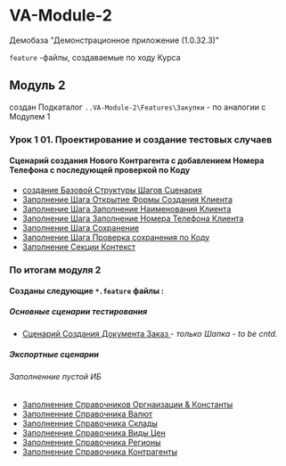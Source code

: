 # VA-Module-2


Демобаза "Демонстрационное приложение (1.0.32.3)"

`feature` -файлы,  создаваемые  по  ходу Курса

## Модуль  2

 создан Подкаталог  `..VA-Module-2\Features\Закупки` -  по аналогии  с Модулем 1 
### Урок 1 01. Проектирование и создание тестовых случаев

#### Сценарий создания Нового Контрагента с добавлением Номера Телефона с последующей  проверкой  по Коду

- [создание Базовой Структуры Шагов Сценария ](https://github.com/alex-dev-2020/VA-Module-2/commit/5c563cc4b47b29bbb8ed25dc3887923f22f07f0a)
- [Заполнение Шага Открытие Формы Создания Клиента](https://github.com/alex-dev-2020/VA-Module-2/commit/884a1ddd8cebea7e1bdc50214299512c0bbfea93)
- [Заполнение Шага Заполнение Наименования Клиента](https://github.com/alex-dev-2020/VA-Module-2/commit/631745a8296cce31ff38abd5098ea5a4fdbabb0c)
- [Заполнение Шага Заполнение Номера Телефона Клиента](https://github.com/alex-dev-2020/VA-Module-2/commit/d530ea9903f032d5cc49fd28342c90ab75f9f6ef)
- [Заполнение Шага Сохранение](https://github.com/alex-dev-2020/VA-Module-2/commit/9da181569f3236c996d49c71ddd6b8df63c7a54e)
- [Заполнение Шага Проверка сохранения по Коду](https://github.com/alex-dev-2020/VA-Module-2/commit/46edb09ac2e897205f52b4034d73770af38b9809)
- [Заполнение Секции Контекст](https://github.com/alex-dev-2020/VA-Module-2/commit/d5d48eba9e86d46af91c3abc243a57baddf7f5c5)
   
   
### По итогам   модуля 2

#### Созданы следующие `*.feature`  файлы :

##### Основные  сценарии тестирования 

- [Сценарий Создания Документа Заказ ](https://github.com/alex-dev-2020/VA-Module-2/blob/main/Features/External/%D0%A1%D0%BE%D0%B7%D0%B4%D0%B0%D0%BD%D0%B8%D0%B5%20%D0%94%D0%BE%D0%BA%D1%83%D0%BC%D0%B5%D0%BD%D1%82%D0%B0%20%D0%9F%D0%BE%D1%81%D1%82%D1%83%D0%BF%D0%BB%D0%B5%D0%BD%D0%B8%D1%8F%20%D0%A2%D0%BE%D0%B2%D0%B0%D1%80%D0%BE%D0%B2.feature) - *только Шапка - to be cntd.* 
##### Экспортные сценарии
###### Заполненние пустой ИБ

- [Заполненние Справочников Оргнаизации & Константы](https://github.com/alex-dev-2020/VA-Module-2/blob/main/Features/External/%D0%97%D0%B0%D0%B3%D1%80%D1%83%D0%B7%D0%BA%D0%B0%20%D0%9E%D1%80%D0%B3%D0%B0%D0%BD%D0%B8%D0%B7%D0%B0%D1%86%D0%B8%D0%B9%20%D0%B8%20%D0%9A%D0%BE%D0%BD%D1%81%D1%82%D0%B0%D0%BD%D1%82.feature)
- [Заполненние Справочника Валют](https://github.com/alex-dev-2020/VA-Module-2/blob/main/Features/External/%D0%97%D0%B0%D0%B3%D1%80%D1%83%D0%B7%D0%BA%D0%B0%20%D0%92%D0%B0%D0%BB%D1%8E%D1%82%20%D0%A3%D1%87%D0%B5%D1%82%D0%B0.feature)
- [Заполненние Справочника Склады](https://github.com/alex-dev-2020/VA-Module-2/blob/main/Features/External/%D0%97%D0%B0%D0%B3%D1%80%D1%83%D0%B7%D0%BA%D0%B0%20%D0%A1%D0%BA%D0%BB%D0%B0%D0%B4%D0%BE%D0%B2.feature)
- [Заполненние Справочника Виды Цен ](https://github.com/alex-dev-2020/VA-Module-2/blob/main/Features/External/%D0%97%D0%B0%D0%B3%D1%80%D1%83%D0%B7%D0%BA%D0%B0%20%D0%92%D0%B8%D0%B4%D0%BE%D0%B2%20%D0%A6%D0%B5%D0%BD.feature)
- [Заполненние Справочника Регионы](https://github.com/alex-dev-2020/VA-Module-2/blob/main/Features/External/%D0%97%D0%B0%D0%B3%D1%80%D1%83%D0%B7%D0%BA%D0%B0%20%D0%A0%D0%B5%D0%B3%D0%B8%D0%BE%D0%BD%D0%BE%D0%B2.feature)
- [Заполненние Справочника Контрагенты](https://github.com/alex-dev-2020/VA-Module-2/blob/main/Features/External/%D0%97%D0%B0%D0%B3%D1%80%D1%83%D0%B7%D0%BA%D0%B0%20%D0%9A%D0%BE%D0%BD%D1%82%D1%80%D0%B0%D0%B3%D0%B5%D0%BD%D1%82%D0%BE%D0%B2.feature)



